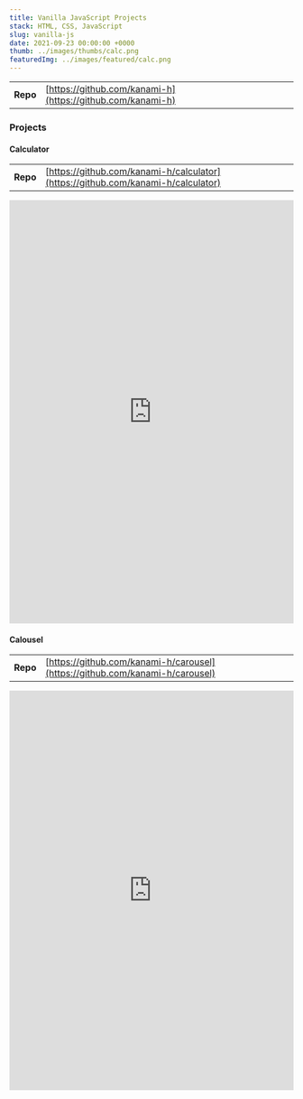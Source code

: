```yaml
---
title: Vanilla JavaScript Projects
stack: HTML, CSS, JavaScript
slug: vanilla-js
date: 2021-09-23 00:00:00 +0000
thumb: ../images/thumbs/calc.png
featuredImg: ../images/featured/calc.png
---
```


|          |                                                            |
| -------- | ---------------------------------------------------------- |
| **Repo** | [https://github.com/kanami-h](https://github.com/kanami-h) |

### Projects

#### Calculator

|          |                                                                                  |
| -------- | -------------------------------------------------------------------------------- |
| **Repo** | [https://github.com/kanami-h/calculator](https://github.com/kanami-h/calculator) |

<iframe height="750" style="width: 100%;" scrolling="no" title="Calculator" src="https://codepen.io/kanami-h/embed/ExXevLb?default-tab=js%2Cresult" frameborder="no" loading="lazy" allowtransparency="true" allowfullscreen="true">
  See the Pen <a href="https://codepen.io/kanami-h/pen/ExXevLb">
  Calculator</a> by Kanami (<a href="https://codepen.io/kanami-h">@kanami-h</a>)
  on <a href="https://codepen.io">CodePen</a>.
</iframe>

#### Calousel

|          |                                                                              |
| -------- | ---------------------------------------------------------------------------- |
| **Repo** | [https://github.com/kanami-h/carousel](https://github.com/kanami-h/carousel) |

<iframe height="708" style="width: 100%;" scrolling="no" title="" src="https://codepen.io/kanami-h/embed/vYZvwvv?default-tab=js%2Cresult" frameborder="no" loading="lazy" allowtransparency="true" allowfullscreen="true">
  See the Pen <a href="https://codepen.io/kanami-h/pen/vYZvwvv">
  </a> by Kanami (<a href="https://codepen.io/kanami-h">@kanami-h</a>)
  on <a href="https://codepen.io">CodePen</a>.
</iframe>
